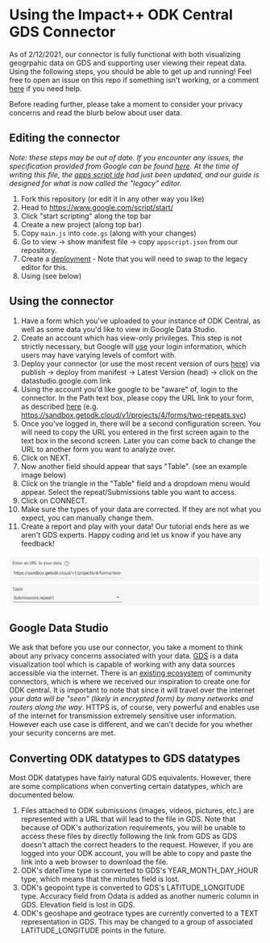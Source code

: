 # Using the Impact++ ODK Central GDS Connector
As of 2/12/2021, our connector is fully functional with both visualizing geogrpahic data on GDS and supporting user viewing their repeat data. Using the following steps, you should be able to get up and running! Feel free to open an issue on this repo if something isn't working, or a comment [here](https://forum.getodk.org/t/create-an-odata-connector-to-use-odk-central-as-data-source-in-google-data-studio/23636/12) if you need help.

Before reading further, please take a moment to consider your privacy concerns and read the blurb below about user data.  

## Editing the connector
*Note: these steps may be out of date. If you encounter any issues, the specification provided from Google can be found [here](https://developers.google.com/datastudio/connector/build). At the time of writing this file, the [apps script ide](https://workspaceupdates.googleblog.com/2020/12/google-apps-script-ide-better-code-editing.html) had just been updated, and our guide is designed for what is now called the "legacy" editor.*  
1. Fork this repository (or edit it in any other way you like)
2. Head to https://www.google.com/script/start/  
3. Click "start scripting" along the top bar
4. Create a new project (along top bar)
5. Copy `main.js` into `code.gs` (along with your changes)
6. Go to view &rarr; show manifest file &rarr; copy `appscript.json` from our repository.
7. Create a [deployment](https://developers.google.com/datastudio/connector/deploy#create_separate_deployments) - Note that you will need to swap to the legacy editor for this.
8. Using (see below)

## Using the connector

1. Have a form which you've uploaded to your instance of ODK Central, as well as some data you'd like to view in Google Data Studio.
2. Create an account which has view-only privileges. This step is not strictly necessary, but Google will [use](https://support.google.com/datastudio/answer/9053467?hl=en) your login information, which users may have varying levels of comfort with.
3. Deploy your connector (or  use the most recent version of ours [here](https://datastudio.google.com/u/0/datasources/create?connectorId=AKfycbwlLqb1ZWaB0mPpdfG8o-JhKv6BnPubbqL-VLg9cfA)) via publish &rarr; deploy from manifest &rarr; Latest Version (head) &rarr; click on the datastudio.google.com link
4. Using the account you'd like google to be "aware" of, login to the connector. In the Path text box, please copy the URL link to your form, as described [here](https://docs.getodk.org/central-submissions/#connecting-to-submission-data-over-odata) (e.g. https://sandbox.getodk.cloud/v1/projects/4/forms/two-repeats.svc)
5. Once you've logged in, there will be a second configuration screen. You will need to copy the URL you entered in the first screen again to the text box in the second screen. Later you can come back to change the URL to another form you want to analyze over.
6. Click on NEXT.
7. Now another field should appear that says "Table". (see an example image below)
8. Click on the triangle in the "Table" field and a dropdown menu would appear. Select the repeat/Submissions table you want to access.
9. Click on CONNECT.
10. Make sure the types of your data are corrected. If they are not what you expect, you can manually change them.
11. Create a report and play with your data! Our tutorial ends here as we aren't GDS experts. Happy coding and let us know if you have any feedback!

![second configuration screen example](configuration.png)

## Google Data Studio
We ask that before you use our connector, you take a moment to think about any privacy concerns associated with your data. [GDS](https://developers.google.com/datastudio) is a data visualization tool which is capable of working with any data sources accessible via the internet. There is an [existing ecosystem](https://datastudio.google.com/data) of community connectors, which is where we received our inspiration to create one for ODK central. It is important to note that since it will travel over the internet *your data will be "seen" (likely in encrypted form) by many networks and routers along the way*. HTTPS is, of course, very powerful and enables use of the internet for transmission extremely sensitive user information. However each use case is different, and we can't decide for you whether your security concerns are met.

## Converting ODK datatypes to GDS datatypes
Most ODK datatypes have fairly natural GDS equivalents. However, there are some complications when converting certain datatypes, which are documented below.

1. Files attached to ODK submissions (images, videos, pictures, etc.) are represented with a URL that will lead to the file in GDS. Note that because of ODK's authorization requirements, you will be unable to access these files by directly following the link from GDS as GDS doesn't attach the correct headers to the request. However, if you are logged into your ODK account, you will be able to copy and paste the link into a web browser to download the file.
2. ODK's dateTime type is converted to GDS's YEAR_MONTH_DAY_HOUR type, which means that the minutes field is lost.
3. ODK's geopoint type is converted to GDS's LATITUDE_LONGITUDE type. Accuracy field from Odata is added as another numeric column in GDS. Elevation field is lost in GDS.
4. ODK's geoshape and geotrace types are currently converted to a TEXT representation in GDS. This may be changed to a group of associated LATITUDE_LONGITUDE points in the future.
